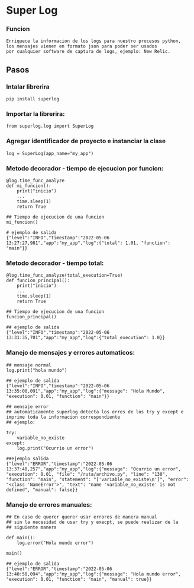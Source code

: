 # Super Log
### Funcion
    Enriquece la informacion de los logs para nuestro procesos python,
    los mensajes vienen en formato json para poder ser usados
    por cualquier software de captura de logs, ejemplo: New Relic.
## Pasos
### Intalar librerira
    pip install superlog
### Importar la librerira:
    from superlog.log import SuperLog
### Agregar identificador de proyecto e instanciar la clase
    log = SuperLog(app_name="my_app")
### Metodo decorador - tiempo de ejecucion por funcion:
    @log.time_func_analyze
    def mi_funcion():
        print("inicio")
        ...
        time.sleep(1)
        return True

    ## Tiempo de ejecucion de una funcion
    mi_funcion()

    # ejemplo de salida
    {"level":"INFO","timestamp":"2022-05-06 13:27:27,981","app":"my_app","log":{"total": 1.01, "function": "main"}}

### Metodo decorador - tiempo total:
    @log.time_func_analyze(total_execution=True)
    def funcion_principal():
        print("inicio")
        ...
        time.sleep(1)
        return True

    ## Tiempo de ejecucion de una funcion
    funcion_principal()

    ## ejemplo de salida
    {"level":"INFO","timestamp":"2022-05-06 13:31:35,701","app":"my_app","log":{"total_execution": 1.0}}
        
### Manejo de mensajes y errores automaticos:
    ## mensaje normal
    log.print("hola mundo")
    
    ## ejemplo de salida
    {"level":"INFO","timestamp":"2022-05-06 13:35:00,091","app":"my_app","log":{"message": "Hola Mundo", "execution": 0.01, "function": "main"}}

    ## mensaje error
    ## automaticamente superlog detecta los erres de los try y except e imprime toda la informacion correspondiente
    ## ejemplo:

    try:
        variable_no_existe
    except:
        log.print("Ocurrio un error")

    ##ejemplo salida
    {"level":"ERROR","timestamp":"2022-05-06 13:37:48,257","app":"my_app","log":{"message": "Ocurrio un error", "execution": 0.01, "file": "/ruta/archivo.py", "line": "130", "function": "main", "statement": "['variable_no_existe\n']", "error": "<class 'NameError'>", "text": "name 'variable_no_existe' is not defined", "manual": false}}

### Manejo de errores manuales:
    ## En caso de querer querer usar errores de manera manual 
    ## sin la necesidad de usar try y execpt, se puede realizar de la 
    ## siguiente manera
 
    def main():
        log.error("Hola mundo error")

    main()
    
    ## ejemplo de salida
    {"level":"ERROR","timestamp":"2022-05-06 13:40:50,094","app":"my_app","log":{"message": "Hola mundo error", "execution": 0.01, "function": "main", "manual": true}}


